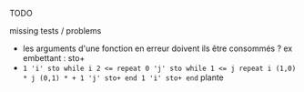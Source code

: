 TODO

missing tests / problems
- les arguments d'une fonction en erreur doivent ils être consommés ?
    ex embettant : sto+
- `1 'i' sto while i 2 <= repeat 0 'j' sto while 1 <= j repeat i (1,0) * j (0,1) * + 1 'j' sto+ end 1 'i' sto+ end` plante
